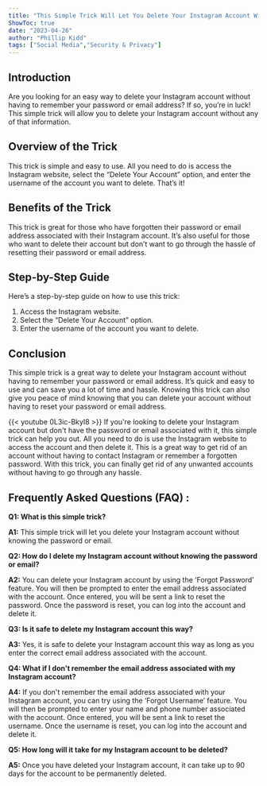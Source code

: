 ```yaml
---
title: "This Simple Trick Will Let You Delete Your Instagram Account Without Knowing the Password or Email!"
ShowToc: true 
date: "2023-04-26"
author: "Phillip Kidd" 
tags: ["Social Media","Security & Privacy"]
---
```

## Introduction

Are you looking for an easy way to delete your Instagram account without having to remember your password or email address? If so, you’re in luck! This simple trick will allow you to delete your Instagram account without any of that information. 

## Overview of the Trick

This trick is simple and easy to use. All you need to do is access the Instagram website, select the “Delete Your Account” option, and enter the username of the account you want to delete. That’s it! 

## Benefits of the Trick

This trick is great for those who have forgotten their password or email address associated with their Instagram account. It’s also useful for those who want to delete their account but don’t want to go through the hassle of resetting their password or email address. 

## Step-by-Step Guide

Here’s a step-by-step guide on how to use this trick: 

1. Access the Instagram website. 
2. Select the “Delete Your Account” option. 
3. Enter the username of the account you want to delete. 

## Conclusion

This simple trick is a great way to delete your Instagram account without having to remember your password or email address. It’s quick and easy to use and can save you a lot of time and hassle. Knowing this trick can also give you peace of mind knowing that you can delete your account without having to reset your password or email address.

{{< youtube 0L3ic-BkyI8 >}} 
If you're looking to delete your Instagram account but don't have the password or email associated with it, this simple trick can help you out. All you need to do is use the Instagram website to access the account and then delete it. This is a great way to get rid of an account without having to contact Instagram or remember a forgotten password. With this trick, you can finally get rid of any unwanted accounts without having to go through any hassle.

## Frequently Asked Questions (FAQ) :
**Q1: What is this simple trick?**

**A1:** This simple trick will let you delete your Instagram account without knowing the password or email.

**Q2: How do I delete my Instagram account without knowing the password or email?**

**A2:** You can delete your Instagram account by using the ‘Forgot Password’ feature. You will then be prompted to enter the email address associated with the account. Once entered, you will be sent a link to reset the password. Once the password is reset, you can log into the account and delete it.

**Q3: Is it safe to delete my Instagram account this way?**

**A3:** Yes, it is safe to delete your Instagram account this way as long as you enter the correct email address associated with the account.

**Q4: What if I don't remember the email address associated with my Instagram account?**

**A4:** If you don't remember the email address associated with your Instagram account, you can try using the ‘Forgot Username’ feature. You will then be prompted to enter your name and phone number associated with the account. Once entered, you will be sent a link to reset the username. Once the username is reset, you can log into the account and delete it.

**Q5: How long will it take for my Instagram account to be deleted?**

**A5:** Once you have deleted your Instagram account, it can take up to 90 days for the account to be permanently deleted.




